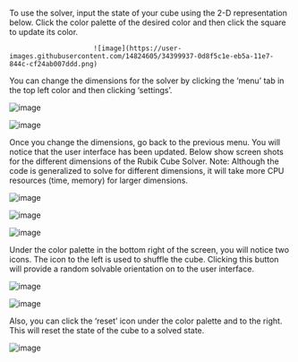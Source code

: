 To use the solver, input the state of your cube using the 2-D representation below. Click the color palette of the desired color and then click the square to update its color.

                         ![image](https://user-images.githubusercontent.com/14824605/34399937-0d8f5c1e-eb5a-11e7-844c-cf24ab007ddd.png) 

You can change the dimensions for the solver by clicking the ‘menu’ tab in the top left color and then clicking ‘settings’. 

![image](https://user-images.githubusercontent.com/14824605/34400014-f2b650f4-eb5a-11e7-94a7-4eea39808bf8.png)


![image](https://user-images.githubusercontent.com/14824605/34400023-1b254ea0-eb5b-11e7-828f-67c5eb3cc008.png)

Once you change the dimensions, go back to the previous menu. You will notice that the user interface has been updated. Below show screen shots for the different dimensions of the Rubik Cube Solver. Note: Although the code is generalized to solve for different dimensions, it will take more CPU resources (time, memory) for larger dimensions.


![image](https://user-images.githubusercontent.com/14824605/34399839-4fb25dae-eb59-11e7-9096-b832fad9fcbe.png)

![image](https://user-images.githubusercontent.com/14824605/34399844-5a1bbd4e-eb59-11e7-87b1-5d25a827f9be.png)

![image](https://user-images.githubusercontent.com/14824605/34399865-8c035baa-eb59-11e7-9d16-584f4cca3497.png)


Under the color palette in the bottom right of the screen, you will notice two icons. The icon to the left is used to shuffle the cube. Clicking this button will provide a random solvable orientation on to the user interface.

![image](https://user-images.githubusercontent.com/14824605/34399888-b1778c62-eb59-11e7-80b2-f15a47b3865f.png)

![image](https://user-images.githubusercontent.com/14824605/34399899-c176040e-eb59-11e7-92f1-9aab4cc6248e.png)

Also, you can click the ‘reset’ icon under the color palette and to the right. This will reset the state of the cube to a solved state.

![image](https://user-images.githubusercontent.com/14824605/34399919-e16ff62a-eb59-11e7-86c8-c5906c1a5fce.png)
